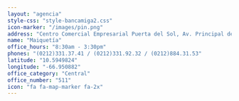 ```yaml
---
layout: "agencia"
style-css: "style-bancamiga2.css"
icon-marker: "/images/pin.png"
address: "Centro Comercial Empresarial Puerta del Sol, Av. Principal de Maiquetía, frente a la jefatura, Local P1-01, Edo. Vargas."
name: "Maiquetía"
office_hours: "8:30am - 3:30pm"
phones: "(0212)331.37.41 / (0212)331.92.32 / (0212)884.31.53"
latitude: "10.5949824"
longitude: "-66.950882"
office_category: "Central"
office_number: "511"
icon: "fa fa-map-marker fa-2x"
---
```

